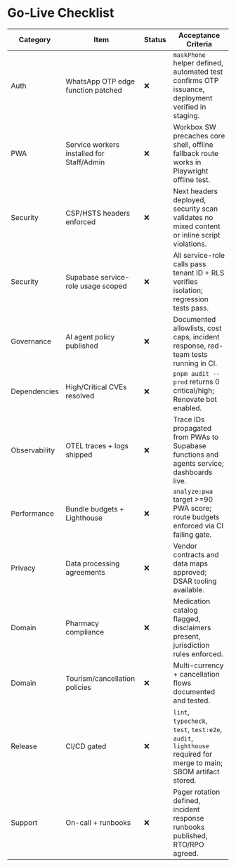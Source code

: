 # Go-Live Checklist

| Category | Item | Status | Acceptance Criteria |
| --- | --- | --- | --- |
| Auth | WhatsApp OTP edge function patched | ❌ | `maskPhone` helper defined, automated test confirms OTP issuance, deployment verified in staging. |
| PWA | Service workers installed for Staff/Admin | ❌ | Workbox SW precaches core shell, offline fallback route works in Playwright offline test. |
| Security | CSP/HSTS headers enforced | ❌ | Next headers deployed, security scan validates no mixed content or inline script violations. |
| Security | Supabase service-role usage scoped | ❌ | All service-role calls pass tenant ID + RLS verifies isolation; regression tests pass. |
| Governance | AI agent policy published | ❌ | Documented allowlists, cost caps, incident response, red-team tests running in CI. |
| Dependencies | High/Critical CVEs resolved | ❌ | `pnpm audit --prod` returns 0 critical/high; Renovate bot enabled. |
| Observability | OTEL traces + logs shipped | ❌ | Trace IDs propagated from PWAs to Supabase functions and agents service; dashboards live. |
| Performance | Bundle budgets + Lighthouse | ❌ | `analyze:pwa` target >=90 PWA score; route budgets enforced via CI failing gate. |
| Privacy | Data processing agreements | ❌ | Vendor contracts and data maps approved; DSAR tooling available. |
| Domain | Pharmacy compliance | ❌ | Medication catalog flagged, disclaimers present, jurisdiction rules enforced. |
| Domain | Tourism/cancellation policies | ❌ | Multi-currency + cancellation flows documented and tested. |
| Release | CI/CD gated | ❌ | `lint`, `typecheck`, `test`, `test:e2e`, `audit`, `lighthouse` required for merge to main; SBOM artifact stored. |
| Support | On-call + runbooks | ❌ | Pager rotation defined, incident response runbooks published, RTO/RPO agreed. |
